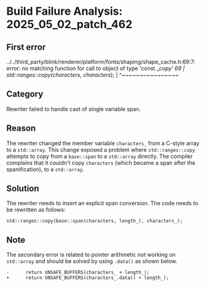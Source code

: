 # Build Failure Analysis: 2025_05_02_patch_462

## First error
../../third_party/blink/renderer/platform/fonts/shaping/shape_cache.h:69:7: error: no matching function for call to object of type 'const __copy'
   69 |       std::ranges::copy(characters, characters_);
      |       ^~~~~~~~~~~~~~~~~

## Category
Rewriter failed to handle cast of single variable span.

## Reason
The rewriter changed the member variable `characters_` from a C-style array to a `std::array`. This change exposed a problem where `std::ranges::copy` attempts to copy from a `base::span` to a `std::array` directly. The compiler complains that it couldn't copy `characters` (which became a span after the spanification), to a `std::array`.

## Solution
The rewriter needs to insert an explicit span conversion.
The code needs to be rewritten as follows:
```
std::ranges::copy(base::span(characters, length_), characters_);
```

## Note
The secondary error is related to pointer arithmetic not working on `std::array` and should be solved by using `.data()` as shown below.
```
-      return UNSAFE_BUFFERS(characters_ + length_);
+      return UNSAFE_BUFFERS(characters_.data() + length_);